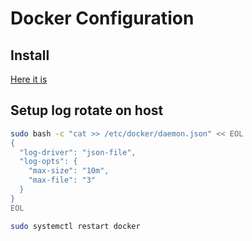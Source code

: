 # Docker Configuration

## Install
[Here it is](https://store.docker.com/search?type=edition&offering=community)

## Setup log rotate on host
```bash
sudo bash -c "cat >> /etc/docker/daemon.json" << EOL
{
  "log-driver": "json-file",
  "log-opts": {
    "max-size": "10m",
    "max-file": "3"
  }
}
EOL

sudo systemctl restart docker
```


